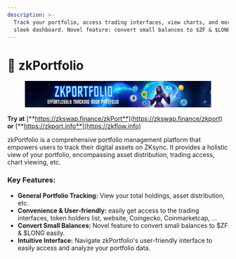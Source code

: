 ```yaml
---
description: >-
  Track your portfolio, access trading interfaces, view charts, and more in our
  sleek dashboard. Novel feature: convert small balances to $ZF & $LONG easily
---
```


# 📂 zkPortfolio

<figure><img src="../.gitbook/assets/image (86).png" alt=""><figcaption></figcaption></figure>

**Try at** [**https://zkswap.finance/zkPort**](https://zkswap.finance/zkport) **or** [**https://zkport.info**](https://zkflow.info)

zkPortfolio is a comprehensive portfolio management platform that empowers users to track their digital assets on ZKsync. It provides a holistic view of your portfolio, encompassing asset distribution, trading access, chart viewing, etc.

### **Key Features:**

* **General Portfolio Tracking:** View your total holdings, asset distribution, etc.
* **Convenience & User-friendly:** easily get access to the trading interfaces, token holders list, website, Coingecko, Coinmarketcap, ...
* **Convert Small Balances:** Novel feature to convert small balances to $ZF & $LONG easily.
* **Intuitive Interface:** Navigate zkPortfolio's user-friendly interface to easily access and analyze your portfolio data.
